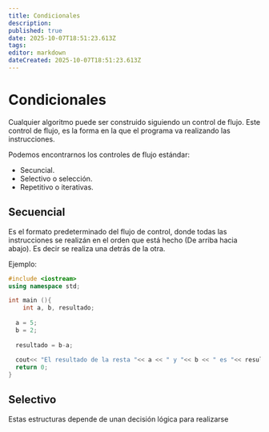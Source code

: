 ```yaml
---
title: Condicionales
description: 
published: true
date: 2025-10-07T18:51:23.613Z
tags: 
editor: markdown
dateCreated: 2025-10-07T18:51:23.613Z
---
```


# Condicionales
Cualquier algoritmo puede ser construido siguiendo un control de flujo. Este control de flujo, es la forma en la que el programa va realizando las instrucciones.

Podemos encontrarnos los controles de flujo estándar:
- Secuncial.
- Selectivo o selección.
- Repetitivo o iterativas.

## Secuencial
Es el formato predeterminado del flujo de control, donde todas las instrucciones se realizán en el orden que está hecho (De arriba hacia abajo). Es decir se realiza una detrás de la otra.

Ejemplo:
```C++
#include <iostream>
using namespace std;

int main (){
	int a, b, resultado;
  
  a = 5;
  b = 2;
  
  resultado = b-a;
  
  cout<< "El resultado de la resta "<< a << " y "<< b << " es "<< resultado << endl;
  return 0;
}
```

## Selectivo
Estas estructuras depende de unan decisión lógica para realizarse 